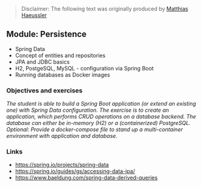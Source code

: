 >Disclaimer: The following text was originally produced by [Matthias Haeussler](https://github.com/maeddes)

## Module: Persistence

* Spring Data
* Concept of entities and repositories
* JPA and JDBC basics
* H2, PostgeSQL, MySQL - configuration via Spring Boot
* Running databases as Docker images

### Objectives and exercises
_The student is able to build a Spring Boot application (or extend an existing one) with Spring Data configuration. The exercise is to create an application, which performs CRUD operations on a database backend. The database can either be in-memory (H2) or a (containerized) PostgreSQL. Optional: Provide a docker-compose file to stand up a multi-container environment with application and database._

### Links

* https://spring.io/projects/spring-data
* https://spring.io/guides/gs/accessing-data-jpa/
* https://www.baeldung.com/spring-data-derived-queries

